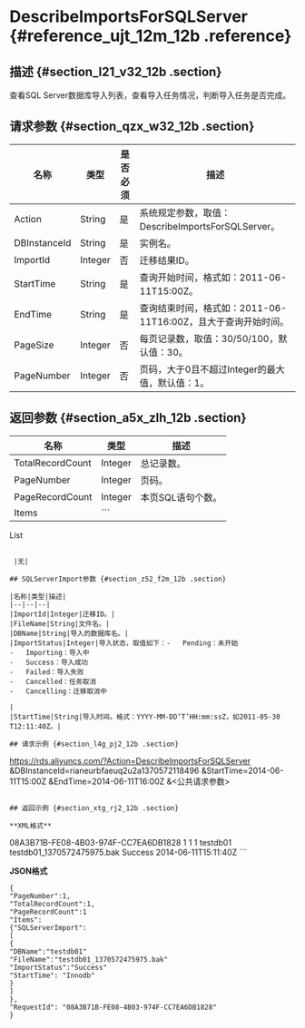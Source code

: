 # DescribeImportsForSQLServer {#reference_ujt_12m_12b .reference}

## 描述 {#section_l21_v32_12b .section}

查看SQL Server数据库导入列表，查看导入任务情况，判断导入任务是否完成。

## 请求参数 {#section_qzx_w32_12b .section}

|名称|类型|是否必须|描述|
|--|--|----|--|
|Action|String|是|系统规定参数，取值：DescribeImportsForSQLServer。|
|DBInstanceId|String|是|实例名。|
|ImportId|Integer|否|迁移结果ID。|
|StartTime|String|是|查询开始时间，格式如：2011-06-11T15:00Z。|
|EndTime|String|是|查询结束时间，格式如：2011-06-11T16:00Z，且大于查询开始时间。|
|PageSize|Integer|否|每页记录数，取值：30/50/100，默认值：30。|
|PageNumber|Integer|否|页码，大于0且不超过Integer的最大值，默认值：1。|

## 返回参数 {#section_a5x_zlh_12b .section}

|名称|类型|描述|
|--|--|--|
|TotalRecordCount|Integer|总记录数。|
|PageNumber|Integer|页码。|
|PageRecordCount|Integer|本页SQL语句个数。|
|Items| ```
List<SQLServerImport>
```

 |无|

## SQLServerImport参数 {#section_z52_f2m_12b .section}

|名称|类型|描述|
|--|--|--|
|ImportId|Integer|迁移ID。|
|FileName|String|文件名。|
|DBName|String|导入的数据库名。|
|ImportStatus|Integer|导入状态，取值如下：-   Pending：未开始
-   Importing：导入中
-   Success：导入成功
-   Failed：导入失败
-   Cancelled：任务取消
-   Cancelling：迁移取消中

|
|StartTime|String|导入时间。格式：YYYY-MM-DD’T’HH:mm:ssZ，如2011-05-30 T12:11:40Z。|

## 请求示例 {#section_l4g_pj2_12b .section}

```
https://rds.aliyuncs.com/?Action=DescribeImportsForSQLServer
&DBInstanceId=rianeurbfaeuq2u2a1370572118496
&StartTime=2014-06-11T15:00Z
&EndTime=2014-06-11T16:00Z
&<公共请求参数>
```

## 返回示例 {#section_xtg_rj2_12b .section}

**XML格式**

```
<DescribeImportsForSQLServerResponse> 
  <RequestId>08A3B71B-FE08-4B03-974F-CC7EA6DB1828</RequestId>
<TotalRecordCount>1</TotalRecordCount>
<PageNumber>1</PageNumber>
<PageRecordCount>1<PageRecordCount>
<Items>
<SQLServerImport>
<DBName>testdb01</DBName>
<FileName>testdb01_1370572475975.bak</FileName>
<ImportStatus>Success</ImportStatus>
<StartTime>2014-06-11T15:11:40Z</StartTime>
</SQLServerImport>
</Items>
</DescribeImportsForSQLServerResponse>
```

**JSON格式**

```
{
"PageNumber":1,
"TotalRecordCount":1,
"PageRecordCount":1
"Items":
{"SQLServerImport":
[
{
"DBName":"testdb01"
"FileName":"testdb01_1370572475975.bak"
"ImportStatus":"Success"
"StartTime": "Innodb"
}
]
},
"RequestId": "08A3B71B-FE08-4B03-974F-CC7EA6DB1828"
}
```

